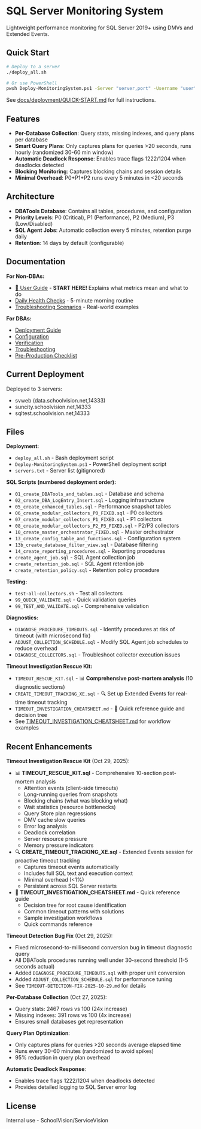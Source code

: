 # SQL Server Monitoring System

Lightweight performance monitoring for SQL Server 2019+ using DMVs and Extended Events.

## Quick Start

```bash
# Deploy to a server
./deploy_all.sh

# Or use PowerShell
pwsh Deploy-MonitoringSystem.ps1 -Server "server,port" -Username "user" -Password "pass"
```

See [docs/deployment/QUICK-START.md](docs/deployment/QUICK-START.md) for full instructions.

## Features

- **Per-Database Collection**: Query stats, missing indexes, and query plans per database
- **Smart Query Plans**: Only captures plans for queries >20 seconds, runs hourly (randomized 30-60 min window)
- **Automatic Deadlock Response**: Enables trace flags 1222/1204 when deadlocks detected
- **Blocking Monitoring**: Captures blocking chains and session details
- **Minimal Overhead**: P0+P1+P2 runs every 5 minutes in <20 seconds

## Architecture

- **DBATools Database**: Contains all tables, procedures, and configuration
- **Priority Levels**: P0 (Critical), P1 (Performance), P2 (Medium), P3 (Low/Disabled)
- **SQL Agent Jobs**: Automatic collection every 5 minutes, retention purge daily
- **Retention**: 14 days by default (configurable)

## Documentation

**For Non-DBAs:**
- [📖 User Guide](docs/USER-GUIDE.md) - **START HERE!** Explains what metrics mean and what to do
- [Daily Health Checks](docs/USER-GUIDE.md#daily-health-checks) - 5-minute morning routine
- [Troubleshooting Scenarios](docs/USER-GUIDE.md#troubleshooting-scenarios) - Real-world examples

**For DBAs:**
- [Deployment Guide](docs/deployment/COMPLETE_DEPLOYMENT_GUIDE.md)
- [Configuration](docs/reference/CONFIGURATION-GUIDE.md)
- [Verification](docs/deployment/DEPLOYMENT_VERIFICATION_REPORT.md)
- [Troubleshooting](docs/troubleshooting/)
- [Pre-Production Checklist](docs/PRE-PRODUCTION-CHECKLIST.md)

## Current Deployment

Deployed to 3 servers:
- svweb (data.schoolvision.net,14333)
- suncity.schoolvision.net,14333
- sqltest.schoolvision.net,14333

## Files

**Deployment:**
- `deploy_all.sh` - Bash deployment script
- `Deploy-MonitoringSystem.ps1` - PowerShell deployment script
- `servers.txt` - Server list (gitignored)

**SQL Scripts (numbered deployment order):**
- `01_create_DBATools_and_tables.sql` - Database and schema
- `02_create_DBA_LogEntry_Insert.sql` - Logging infrastructure
- `05_create_enhanced_tables.sql` - Performance snapshot tables
- `06_create_modular_collectors_P0_FIXED.sql` - P0 collectors
- `07_create_modular_collectors_P1_FIXED.sql` - P1 collectors
- `08_create_modular_collectors_P2_P3_FIXED.sql` - P2/P3 collectors
- `10_create_master_orchestrator_FIXED.sql` - Master orchestrator
- `13_create_config_table_and_functions.sql` - Configuration system
- `13b_create_database_filter_view.sql` - Database filtering
- `14_create_reporting_procedures.sql` - Reporting procedures
- `create_agent_job.sql` - SQL Agent collection job
- `create_retention_job.sql` - SQL Agent retention job
- `create_retention_policy.sql` - Retention policy procedure

**Testing:**
- `test-all-collectors.sh` - Test all collectors
- `99_QUICK_VALIDATE.sql` - Quick validation queries
- `99_TEST_AND_VALIDATE.sql` - Comprehensive validation

**Diagnostics:**
- `DIAGNOSE_PROCEDURE_TIMEOUTS.sql` - Identify procedures at risk of timeout (with microsecond fix)
- `ADJUST_COLLECTION_SCHEDULE.sql` - Modify SQL Agent job schedules to reduce overhead
- `DIAGNOSE_COLLECTORS.sql` - Troubleshoot collector execution issues

**Timeout Investigation Rescue Kit:**
- `TIMEOUT_RESCUE_KIT.sql` - 📊 **Comprehensive post-mortem analysis** (10 diagnostic sections)
- `CREATE_TIMEOUT_TRACKING_XE.sql` - 🔍 Set up Extended Events for real-time timeout tracking
- `TIMEOUT_INVESTIGATION_CHEATSHEET.md` - 📖 Quick reference guide and decision tree
- See [TIMEOUT_INVESTIGATION_CHEATSHEET.md](TIMEOUT_INVESTIGATION_CHEATSHEET.md) for workflow examples

## Recent Enhancements

**Timeout Investigation Rescue Kit** (Oct 29, 2025):
- 📊 **TIMEOUT_RESCUE_KIT.sql** - Comprehensive 10-section post-mortem analysis
  - Attention events (client-side timeouts)
  - Long-running queries from snapshots
  - Blocking chains (what was blocking what)
  - Wait statistics (resource bottlenecks)
  - Query Store plan regressions
  - DMV cache slow queries
  - Error log analysis
  - Deadlock correlation
  - Server resource pressure
  - Memory pressure indicators
- 🔍 **CREATE_TIMEOUT_TRACKING_XE.sql** - Extended Events session for proactive timeout tracking
  - Captures timeout events automatically
  - Includes full SQL text and execution context
  - Minimal overhead (<1%)
  - Persistent across SQL Server restarts
- 📖 **TIMEOUT_INVESTIGATION_CHEATSHEET.md** - Quick reference guide
  - Decision tree for root cause identification
  - Common timeout patterns with solutions
  - Sample investigation workflows
  - Quick commands reference

**Timeout Detection Bug Fix** (Oct 29, 2025):
- Fixed microsecond-to-millisecond conversion bug in timeout diagnostic query
- All DBATools procedures running well under 30-second threshold (1-5 seconds actual)
- Added `DIAGNOSE_PROCEDURE_TIMEOUTS.sql` with proper unit conversion
- Added `ADJUST_COLLECTION_SCHEDULE.sql` for performance tuning
- See `TIMEOUT-DETECTION-FIX-2025-10-29.md` for details

**Per-Database Collection** (Oct 27, 2025):
- Query stats: 2467 rows vs 100 (24x increase)
- Missing indexes: 391 rows vs 100 (4x increase)
- Ensures small databases get representation

**Query Plan Optimization**:
- Only captures plans for queries >20 seconds average elapsed time
- Runs every 30-60 minutes (randomized to avoid spikes)
- 95% reduction in query plan overhead

**Automatic Deadlock Response**:
- Enables trace flags 1222/1204 when deadlocks detected
- Provides detailed logging to SQL Server error log

## License

Internal use - SchoolVision/ServiceVision
